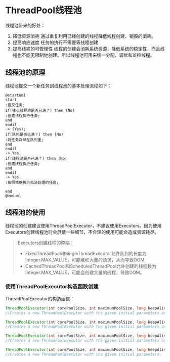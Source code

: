 # ThreadPool线程池
线程池带来的好处：
1. 降低资源消耗
通过重复利用已经创建的线程降低线程创建、销毁的消耗。
2. 提高响应速度
任务的执行不需要等线程创建
3. 提高线程的可管理性
线程的创建会消耗系统资源，降低系统的稳定性，而且线程也不能无限制地创建。所以线程池可用来统一分配、调优和监控线程。

## 线程池的原理
线程池提交一个新任务到线程池的基本处理流程如下：
```puml
@startuml
start 
:提交任务;
if(核心线程池是否已满？) then (No)
:创建线程执行任务;
end
endif
-> (Yes);
if(队列是否已满？) then (No)
:将任务存储在队列里;
end
endif
-> Yes;
if(线程池是否已满？) then (No)
:创建线程执行任务;
end
endif
-> Yes;
:按照策略执行无法处理的任务;

end
@enduml

```

## 线程池的使用
线程池的创建建议使用ThreadPoolExecutor，不建议使用Executors。因为使用Executors创建线程池时会屏蔽一些细节，不合理的使用可能会造成资源耗尽。

> Executors创建线程的弊端：
> - FixedThreadPool和SingleThreadExecutor允许队列的长度为Integer.MAX_VALUE，可能堆积大量的请求，从而导致OOM
> - CachedThreadPool和ScheduledThreadPool允许创建的线程数为Integer.MAX_VALUE，可能会创建大量的线程，导致OOM。

### 使用ThreadPoolExecutor构造函数创建
ThreadPoolExecutor的构造函数：
```java
ThreadPoolExecutor(int corePoolSize, int maximumPoolSize, long keepAliveTime, TimeUnit unit, BlockingQueue<Runnable> wordQueue);
//Creates a new ThreadPoolExecutor with the given initial parameters and default thread factory and rejected execution handler.

ThreadPoolExecutor(int corePoolSize, int maximumPoolSize, long keepAliveTime, TimeUnit unit, BlockingQueue<Runnable> wordQueue, RejectedExecutionHandler handler);
//Creates a new ThreadPoolExecutor with the given initial parameters and default thread factory.

ThreadPoolExecutor(int corePoolSize, int maximumPoolSize, long keepAliveTime, TimeUnit unit, BlockingQueue<Runnable> wordQueue, ThreadFactory threadFactory);
//Creates a new ThreadPoolExecutor with the given initial parameters and default rejected execution handler.

ThreadPoolExecutor(int corePoolSize, int maximumPoolSize, long keepAliveTime, TimeUnit unit, BlockingQueue<Runnable> wordQueue, ThreadFactory threadFactory, RejectedExecutionHandler handler);
//Creates a new ThreadPoolExecutor with the given initial parameters.
```




